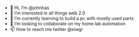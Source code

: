 - 👋 Hi, I’m @johnhas
- 👀 I’m interested in all things web 2.0
- 🌱 I’m currently learning to build a pc with mostly used parts 
- 💞️ I’m looking to collaborate on my home lab automation 
- 📫 How to reach me twitter @siwgr

<!---
johnhas/johnhas is a ✨ special ✨ repository because its `README.md` (this file) appears on your GitHub profile.
You can click the Preview link to take a look at your changes.
--->

